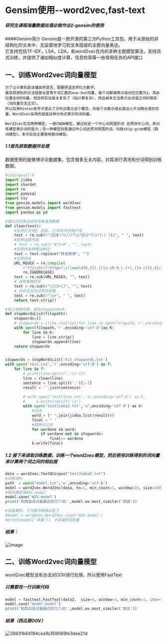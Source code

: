 # Gensim使用--word2vec,fast-text
##### 研究生课程海量数据处理必做作业2-gensim的使用

####Gensim简介
Gensim是⼀款开源的第三⽅Python⼯具包，⽤于从原始的⾮结构化的⽂本中，⽆监督地学习到⽂本隐层的主题向量表达。  
它⽀持包括TF-IDF，LSA，LDA，和word2vec在内的多种主题模型算法，⽀持流式训练，并提供了诸如相似度计算，信息检索等⼀些常⽤任务的API接口

## 一、训练Word2vec词向量模型

    为了让计算机能读懂自然语言，需要把语言转化为数字。  
    最容易想到的方法就是长度等于词汇数的one-hot向量，每个词都被表示成对应位置为1，其余位置全0的向量。但这样实在是太复杂了（指计算复杂），而且根本无法表示出词语之间的联系（词向量完全正交）。  
    所以后来Hinton老爷子提出了分布式表示这个概念，将每个词表示成长度远小于词典长度的向量，Word2vec采用的就是这种分布式表示的词向量。  
    
    Word2vec包含两种模型，一是CNOW模型，通过给定一个中心词周围的词 去预测中心词，来训练模型表示词的能力；另一种模型则是通过中心词去预测周围的词，叫做skip-gram模型（跳词模型）。本次实验主要使用跳词模型。

##### 1.1首先获取数据并处理
  数据使用的是微博评论数据集，包含很多无关内容，对其进行清洗和分词得到训练数据。  
```python
#coding=utf-8
import jieba
import chardet
import re
import pymysql
import csv
from gensim.models import word2vec
from gensim.models import fasttext
import pandas as pd

#通过正则表达式来简单清洗数据
def clean(text):
    #去除正文中@、回复、//转发中的用户名
    text = re.sub(r"(回复)?(//)?\s*@\S*?\s*(:| |$)", " ", text)
    #去除话题内容
    # text = re.sub(r"#\S+#", "", text)
    #去除转发微博这种词
    text = text.replace("转发微博", "")
    #去除网址
    URL_REGEX = re.compile(
        r'(?i)\b((?:https?://|www\d{0,3}[.]|[a-z0-9.\-]+[.][a-z]{2,4}/)(?:[^\s()<>]+|\(([^\s()<>]+|(\([^\s()<>]+\)))*\))+(?:\(([^\s()<>]+|(\([^\s()<>]+\)))*\)|[^\s`!()\[\]{};:\'".,<>?«»“”‘’]))',
        re.IGNORECASE)
    text = re.sub(URL_REGEX, "", text) 
    # 去除表情符号
    text = re.sub(r"\[\S+\]", "", text)
    # 合并正文中过多的空格
    text = re.sub(r"\s+", " ", text) 
    return text.strip()

#导入停用词表，放在stopwords中
def stopWordsList(filepath):
    stopwords=[]
    # stopwords = [line.restrip()for line in open(filepath,'r',encoding='utf-8').readlines]
    with open(filepath,'r',encoding='utf-8')as K:
        for line in K:
            line = line.strip()
            stopwords.append(line)
    return stopwords


stopwords = stopWordsList('hit_stopwords.txt')
with open('test.csv','r',encoding='utf-8') as f:
    for line in f:
        # print(line.split(',')[-1])  
        line = clean(line)
        sentence = line.split(',')[:-1]
        result = ''.join(sentence)
        
        # with open('testClean.txt','a',encoding='utf-8') as C:
        #     C.write(result+'\n')
        with open('testJieba2.txt','a',encoding='utf-8') as k:
            #分词
            word = (" ".join(jieba.lcut(result)))
            final = " "
            #停用词过滤
            for wordone in word:
                if wordone not in stopwords:
                    final+= wordone
            k.write(final)
```

##### 1.2 接下来读取训练数据，训练一个word2vec模型，然后使用训练得到的词向量来计算两个词之间的相似度
```python
data = word2vec.Text8Corpus("testJieba2.txt")
#训练语料
path  = open("model.txt",'w',encoding='utf-8')
model = word2vec.Word2Vec(data, hs=1, min_count=1, window=10, size=100)
#保存模型至W2V.model
model.save('W2V.model')
print('和西装语义最接近的几个词:',model.wv.most_similar('西装'))

#读取模型，下次就不用再训练了
#model = word2vec.Word2Vec.load('W2V.model')
#print(model['幸福'])  #幸福的词向量
```
##### 结果：
![image](https://user-images.githubusercontent.com/51854482/144807076-2f8d2f86-ae94-41c1-bd3d-1c4dca7e529f.png)


## 二、训练Word2vec词向量模型
  word2vec模型没有办法对OOV进行处理，所以使用FastText
##### 只需要改一行训练代码
```python
model = fasttext.FastText(data2,  size=4, window=3, min_count=1, iter=10,min_n = 3 , max_n = 6,word_ngrams = 0)
model.save('model.model')
print('和西瓜语义最接近的几个词:',model.wv.most_similar('西瓜'))
```
##### 结果（西瓜是OOV）

![38931b64194cea1b359069fe3dee21d](https://user-images.githubusercontent.com/51854482/144811393-480533ae-93cf-4ead-a90a-34f6a91ae0c1.png)



